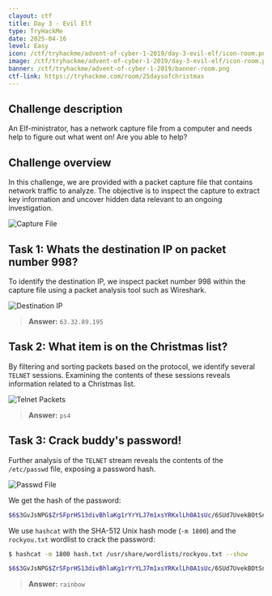 ```yaml
---
clayout: ctf
title: Day 3 - Evil Elf
type: TryHackMe
date: 2025-04-16
level: Easy
icon: /ctf/tryhackme/advent-of-cyber-1-2019/day-3-evil-elf/icon-room.png
image: /ctf/tryhackme/advent-of-cyber-1-2019/day-3-evil-elf/icon-room.png
banner: /ctf/tryhackme/advent-of-cyber-1-2019/banner-room.png
ctf-link: https://tryhackme.com/room/25daysofchristmas
---
```


## Challenge description

An Elf-ministrator, has a network capture file from a computer and needs help to figure out what went on! Are you able to help?

## Challenge overview

In this challenge, we are provided with a packet capture file that contains network traffic to analyze. The objective is to inspect the capture to extract key information and uncover hidden data relevant to an ongoing investigation.

![Capture File](/ctf/tryhackme/advent-of-cyber-1-2019/day-3-evil-elf/capture.png)

## Task 1: Whats the destination IP on packet number 998?

To identify the destination IP, we inspect packet number 998 within the capture file using a packet analysis tool such as Wireshark.

![Destination IP](/ctf/tryhackme/advent-of-cyber-1-2019/day-3-evil-elf/destination-ip.png)

> **Answer:** `63.32.89.195`

## Task 2: What item is on the Christmas list?

By filtering and sorting packets based on the protocol, we identify several `TELNET` sessions. Examining the contents of these sessions reveals information related to a Christmas list.

![Telnet Packets](/ctf/tryhackme/advent-of-cyber-1-2019/day-3-evil-elf/telnet-packets.png)

> **Answer:** `ps4`

## Task 3: Crack buddy's password!

Further analysis of the `TELNET` stream reveals the contents of the `/etc/passwd` file, exposing a password hash.

![Passwd File](/ctf/tryhackme/advent-of-cyber-1-2019/day-3-evil-elf/passwd-file.png)

We get the hash of the password:

```bash
$6$3GvJsNPG$ZrSFprHS13divBhlaKg1rYrYLJ7m1xsYRKxlLh0A1sUc/6SUd7UvekBOtSnSyBwk3vCDqBhrgxQpkdsNN6aYP1
```

We use `hashcat` with the SHA-512 Unix hash mode (`-m 1800`) and the `rockyou.txt` wordlist to crack the password:

```bash
$ hashcat -m 1800 hash.txt /usr/share/wordlists/rockyou.txt --show

$6$3GvJsNPG$ZrSFprHS13divBhlaKg1rYrYLJ7m1xsYRKxlLh0A1sUc/6SUd7UvekBOtSnSyBwk3vCDqBhrgxQpkdsNN6aYP1:rainbow
```

> **Answer:** `rainbow`
